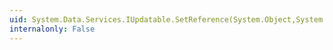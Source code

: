 ```yaml
---
uid: System.Data.Services.IUpdatable.SetReference(System.Object,System.String,System.Object)
internalonly: False
---
```

